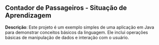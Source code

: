 ## Contador de Passageiros - Situação de Aprendizagem
<b>Descrição</b>: 
Este projeto é um exemplo simples de uma aplicação em Java para demonstrar conceitos básicos da linguagem. Ele inclui operações básicas de manipulação de dados e interação com o usuário.
